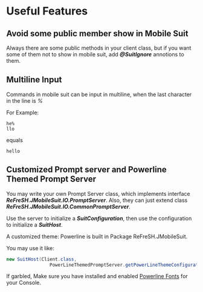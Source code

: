 # Useful Features

## Avoid some public member show in Mobile Suit

Always there are some public methods in your client class, but if you want some of them not to show in mobile suit, add
***@SuitIgnore*** annotions to them.

## Multiline Input

Commands in mobile suit can be input in multiline, when the last character in the line is *%*

For Example:

``` MobileSuitScript
he%
llo
```

equals

``` MobileSuitScript
hello
```

## Customized Prompt server and Powerline Themed Prompt Server

You may write your own Prompt Server class, which implements interface ***ReFreSH.JMobileSuit.IO.PromptServer***. Also,
they can just extend class ***ReFreSH.JMobileSuit.IO.CommonPromptServer***.

Use the server to initialize a ***SuitConfiguration***, then use the configuration to initialize a ***SuitHost***.

A customized theme: Powerline is built in Package ReFreSH.JMobileSuit.

You may use it like:

``` java
new SuitHost(Client.class, 
                PowerLineThemedPromptServer.getPowerLineThemeConfiguration()).Run();
```

If garbled, Make sure you have installed and enabled [Powerline Fonts](https://github.com/powerline/fonts) for your
Console.